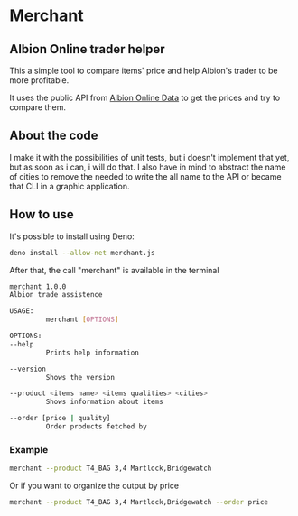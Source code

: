 # Merchant
## Albion Online trader helper
This a simple tool to compare items' price and help Albion's trader to be more profitable.

It uses the public API from [Albion Online Data](https://www.albion-online-data.com/) to get the prices and try to compare them.

## About the code
I make it with the possibilities of unit tests, but i doesn't implement that yet, but as soon as i can, i will do that.
I also have in mind to abstract the name of cities to remove the needed to write the all name to the API or became that CLI in a graphic application.


## How to use

It's possible to install using Deno:
```bash
deno install --allow-net merchant.js
```

After that, the call "merchant" is available in the terminal

```bash
merchant 1.0.0
Albion trade assistence

USAGE:
         merchant [OPTIONS]

OPTIONS:
--help
         Prints help information

--version
         Shows the version

--product <items name> <items qualities> <cities>
         Shows information about items

--order [price | quality]
         Order products fetched by
```
### Example

```bash
merchant --product T4_BAG 3,4 Martlock,Bridgewatch
```
Or if you want to organize the output by price
```bash
merchant --product T4_BAG 3,4 Martlock,Bridgewatch --order price
```